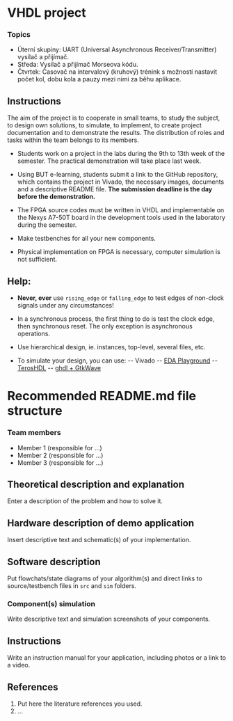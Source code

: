 # VHDL project

### Topics

* Úterní skupiny: UART (Universal Asynchronous Receiver/Transmitter) vysílač a přijímač. 
* Středa: Vysílač a přijímač Morseova kódu. 
* Čtvrtek: Časovač na intervalový (kruhový) trénink s možností nastavit počet kol, dobu kola a pauzy mezi nimi za běhu aplikace.

## Instructions

The aim of the project is to cooperate in small teams, to study the subject, to design own solutions, to simulate, to implement, to create project documentation and to demonstrate the results. The distribution of roles and tasks within the team belongs to its members.

* Students work on a project in the labs during the 9th to 13th week of the semester. The practical demonstration will take place last week.

* Using BUT e-learning, students submit a link to the GitHub repository, which contains the project in Vivado, the necessary images, documents and a descriptive README file. **The submission deadline is the day before the demonstration.**

* The FPGA source codes must be written in VHDL and implementable on the Nexys A7-50T board in the development tools used in the laboratory during the semester.

* Make testbenches for all your new components.

* Physical implementation on FPGA is necessary, computer simulation is not sufficient.

## Help:

* **Never, ever** use `rising_edge` or `falling_edge` to test edges of non-clock signals under any circumstances!

* In a synchronous process, the first thing to do is test the clock edge, then synchronous reset. The only exception is asynchronous operations.

* Use hierarchical design, ie. instances, top-level, several files, etc.

* To simulate your design, you can use:
  -- Vivado
  -- [EDA Playground](https://www.edaplayground.com/)
  -- [TerosHDL](https://github.com/tomas-fryza/digital-electronics-1/wiki/How-to-install-TerosHDL-on-Windows-and-Linux)
  -- [ghdl + GtkWave](https://github.com/tomas-fryza/digital-electronics-1/wiki/How-to-install-ghdl-on-Windows-and-Linux)

# Recommended README.md file structure

### Team members

* Member 1 (responsible for ...)
* Member 2 (responsible for ...)
* Member 3 (responsible for ...)

## Theoretical description and explanation

Enter a description of the problem and how to solve it.

## Hardware description of demo application

Insert descriptive text and schematic(s) of your implementation.

## Software description

Put flowchats/state diagrams of your algorithm(s) and direct links to source/testbench files in `src` and `sim` folders. 

### Component(s) simulation

Write descriptive text and simulation screenshots of your components.

## Instructions

Write an instruction manual for your application, including photos or a link to a video.

## References

1. Put here the literature references you used.
2. ...
